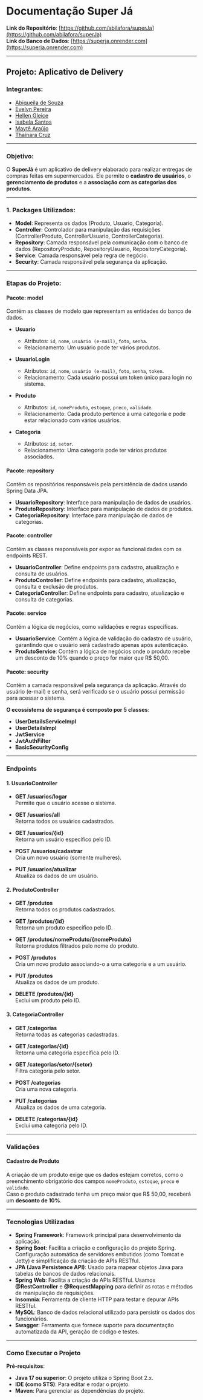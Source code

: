 # Documentação Super Já 

**Link do Repositório**: [https://github.com/abilafora/superJa](https://github.com/abilafora/superJa)  
**Link do Banco de Dados**: [https://superja.onrender.com](https://superja.onrender.com)

---

## Projeto: Aplicativo de Delivery 

### Integrantes:
- [Abiqueila de Souza](https://github.com/Abilafora/) 
- [Evelyn Pereira](https://github.com/EvelynSantos6) 
- [Hellen Gleice](https://github.com/hellengleice) 
- [Isabela Santos](https://github.com/Isabela-prog) 
- [Maytê Araújo](https://github.com/maytearaujo) 
- [Thainara Cruz](https://github.com/ThainaraCruz) 

---

### Objetivo: 
O **SuperJá** é um aplicativo de delivery elaborado para realizar entregas de compras feitas em supermercados. Ele permite o **cadastro de usuários**, o **gerenciamento de produtos** e a **associação com as categorias dos produtos**.

---

### 1. Packages Utilizados: 

- **Model**: Representa os dados (Produto, Usuario, Categoria).
- **Controller**: Controlador para manipulação das requisições (ControllerProduto, ControllerUsuario, ControllerCategoria).
- **Repository**: Camada responsável pela comunicação com o banco de dados (RepositoryProduto, RepositoryUsuario, RepositoryCategoria).
- **Service**: Camada responsável pela regra de negócio.
- **Security**: Camada responsável pela segurança da aplicação.

---

### Etapas do Projeto:

#### Pacote: model 
Contém as classes de modelo que representam as entidades do banco de dados.

- **Usuario** 
  - Atributos: `id`, `nome`, `usuário (e-mail)`, `foto`, `senha`.
  - Relacionamento: Um usuário pode ter vários produtos.

- **UsuarioLogin** 
  - Atributos: `id`, `nome`, `usuário (e-mail)`, `foto`, `senha`, `token`.
  - Relacionamento: Cada usuário possui um token único para login no sistema.

- **Produto** 
  - Atributos: `id`, `nomeProduto`, `estoque`, `preco`, `validade`.
  - Relacionamento: Cada produto pertence a uma categoria e pode estar relacionado com vários usuários.

- **Categoria** 
  - Atributos: `id`, `setor`.
  - Relacionamento: Uma categoria pode ter vários produtos associados.

#### Pacote: repository 
Contém os repositórios responsáveis pela persistência de dados usando Spring Data JPA.

- **UsuarioRepository**: Interface para manipulação de dados de usuários.
- **ProdutoRepository**: Interface para manipulação de dados de produtos.
- **CategoriaRepository**: Interface para manipulação de dados de categorias.

#### Pacote: controller 
Contém as classes responsáveis por expor as funcionalidades com os endpoints REST.

- **UsuarioController**: Define endpoints para cadastro, atualização e consulta de usuários.
- **ProdutoController**: Define endpoints para cadastro, atualização, consulta e exclusão de produtos.
- **CategoriaController**: Define endpoints para cadastro, atualização e consulta de categorias.

#### Pacote: service 
Contém a lógica de negócios, como validações e regras específicas.

- **UsuarioService**: Contém a lógica de validação do cadastro de usuário, garantindo que o usuário será cadastrado apenas após autenticação.
- **ProdutoService**: Contém a lógica de negócios onde o produto recebe um desconto de 10% quando o preço for maior que R$ 50,00.

#### Pacote: security 
Contém a camada responsável pela segurança da aplicação. Através do usuário (e-mail) e senha, será verificado se o usuário possui permissão para acessar o sistema.

**O ecossistema de segurança é composto por 5 classes**:

- **UserDetailsServiceImpl** 
- **UserDetailsImpl** 
- **JwtService** 
- **JwtAuthFilter** 
- **BasicSecurityConfig** 

---

### Endpoints 

#### 1. UsuarioController

- **GET /usuarios/logar**  
  Permite que o usuário acesse o sistema.
  
- **GET /usuarios/all**  
  Retorna todos os usuários cadastrados.
  
- **GET /usuarios/{id}**  
  Retorna um usuário específico pelo ID.
  
- **POST /usuarios/cadastrar**  
  Cria um novo usuário (somente mulheres).
  
- **PUT /usuarios/atualizar**  
  Atualiza os dados de um usuário.

#### 2. ProdutoController

- **GET /produtos**  
  Retorna todos os produtos cadastrados.
  
- **GET /produtos/{id}**  
  Retorna um produto específico pelo ID.
  
- **GET /produtos/nomeProduto/{nomeProduto}**  
  Retorna produtos filtrados pelo nome do produto.
  
- **POST /produtos**  
  Cria um novo produto associando-o a uma categoria e a um usuário.
  
- **PUT /produtos**  
  Atualiza os dados de um produto.
  
- **DELETE /produtos/{id}**  
  Exclui um produto pelo ID.

#### 3. CategoriaController

- **GET /categorias**  
  Retorna todas as categorias cadastradas.
  
- **GET /categorias/{id}**  
  Retorna uma categoria específica pelo ID.
  
- **GET /categorias/setor/{setor}**  
  Filtra categoria pelo setor.
  
- **POST /categorias**  
  Cria uma nova categoria.
  
- **PUT /categorias**  
  Atualiza os dados de uma categoria.
  
- **DELETE /categorias/{id}**  
  Exclui uma categoria pelo ID.

---

### Validações 

#### Cadastro de Produto
A criação de um produto exige que os dados estejam corretos, como o preenchimento obrigatório dos campos `nomeProduto`, `estoque`, `preco` e `validade`.  
Caso o produto cadastrado tenha um preço maior que R$ 50,00, receberá um **desconto de 10%**.

---

### Tecnologias Utilizadas 

- **Spring Framework**: Framework principal para desenvolvimento da aplicação.
- **Spring Boot**: Facilita a criação e configuração do projeto Spring. Configuração automática de servidores embutidos (como Tomcat e Jetty) e simplificação da criação de APIs RESTful.
- **JPA (Java Persistence API)**: Usado para mapear objetos Java para tabelas de bancos de dados relacionais.
- **Spring Web**: Facilita a criação de APIs RESTful. Usamos **@RestController** e **@RequestMapping** para definir as rotas e métodos de manipulação de requisições.
- **Insomnia**: Ferramenta de cliente HTTP para testar e depurar APIs RESTful.
- **MySQL**: Banco de dados relacional utilizado para persistir os dados dos funcionários.
- **Swagger**: Ferramenta que fornece suporte para documentação automatizada da API, geração de código e testes.

---

### Como Executar o Projeto 

**Pré-requisitos**:

- **Java 17 ou superior**: O projeto utiliza o Spring Boot 2.x.
- **IDE (como STS)**: Para editar e rodar o projeto.
- **Maven**: Para gerenciar as dependências do projeto.
